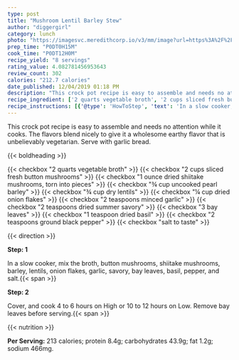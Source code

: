 ```yaml
---
type: post
title: "Mushroom Lentil Barley Stew"
author: "diggergirl"
category: lunch
photo: "https://imagesvc.meredithcorp.io/v3/mm/image?url=https%3A%2F%2Fimages.media-allrecipes.com%2Fuserphotos%2F1076155.jpg"
prep_time: "P0DT0H15M"
cook_time: "P0DT12H0M"
recipe_yield: "8 servings"
rating_value: 4.082781456953643
review_count: 302
calories: "212.7 calories"
date_published: 12/04/2019 01:18 PM
description: "This crock pot recipe is easy to assemble and needs no attention while it cooks. The flavors blend nicely to give it a wholesome earthy flavor that is unbelievably vegetarian. Serve with garlic bread."
recipe_ingredient: ['2 quarts vegetable broth', '2 cups sliced fresh button mushrooms', '1 ounce dried shiitake mushrooms, torn into pieces', '¾ cup uncooked pearl barley', '¾ cup dry lentils', '¼ cup dried onion flakes', '2 teaspoons minced garlic', '2 teaspoons dried summer savory', '3 bay leaves', '1 teaspoon dried basil', '2 teaspoons ground black pepper', 'salt to taste']
recipe_instructions: [{'@type': 'HowToStep', 'text': 'In a slow cooker, mix the broth, button mushrooms, shiitake mushrooms, barley, lentils, onion flakes, garlic, savory, bay leaves, basil, pepper, and salt.\n'}, {'@type': 'HowToStep', 'text': 'Cover, and cook 4 to 6 hours on High or 10 to 12 hours on Low. Remove bay leaves before serving.\n'}]
---
```


This crock pot recipe is easy to assemble and needs no attention while it cooks. The flavors blend nicely to give it a wholesome earthy flavor that is unbelievably vegetarian. Serve with garlic bread. 

{{< boldheading >}}

{{< checkbox "2 quarts vegetable broth" >}}
{{< checkbox "2 cups sliced fresh button mushrooms" >}}
{{< checkbox "1 ounce dried shiitake mushrooms, torn into pieces" >}}
{{< checkbox "¾ cup uncooked pearl barley" >}}
{{< checkbox "¾ cup dry lentils" >}}
{{< checkbox "¼ cup dried onion flakes" >}}
{{< checkbox "2 teaspoons minced garlic" >}}
{{< checkbox "2 teaspoons dried summer savory" >}}
{{< checkbox "3  bay leaves" >}}
{{< checkbox "1 teaspoon dried basil" >}}
{{< checkbox "2 teaspoons ground black pepper" >}}
{{< checkbox "salt to taste" >}}


{{< direction >}}

**Step: 1**

In a slow cooker, mix the broth, button mushrooms, shiitake mushrooms, barley, lentils, onion flakes, garlic, savory, bay leaves, basil, pepper, and salt.{{< span >}}

**Step: 2**

Cover, and cook 4 to 6 hours on High or 10 to 12 hours on Low. Remove bay leaves before serving.{{< span >}}

{{< nutrition >}}

**Per Serving:** 213 calories; protein 8.4g; carbohydrates 43.9g; fat 1.2g; sodium 466mg.